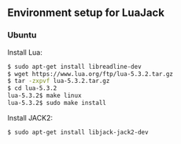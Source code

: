 
## Environment setup for LuaJack

### Ubuntu

Install Lua:

```sh
$ sudo apt-get install libreadline-dev
$ wget https://www.lua.org/ftp/lua-5.3.2.tar.gz
$ tar -zxpvf lua-5.3.2.tar.gz
$ cd lua-5.3.2
lua-5.3.2$ make linux
lua-5.3.2$ sudo make install
```

Install JACK2:

```sh
$ sudo apt-get install libjack-jack2-dev
```

<!---

### Windows, with MSYS2/MinGW-w64

Download the [MSYS2 installer](https://msys2.github.io/) and
follow the instructions from the download page.

From the MSYS2 MinGW-w64 Win32 or Win64 shell:

```sh
$ pacman -S make tar git 
$ pacman -S ${MINGW_PACKAGE_PREFIX}-gcc
$ pacman -S ${MINGW_PACKAGE_PREFIX}-lua
```

Assuming MSYS2 is installed in _C:\msys32_, append the following path
to the PATH environment variable:
- _C:\msys32\mingw32\bin_   (corresponding to _/mingw32/bin_ under MSYS2, for 32-bit), or
- _C:\msys32\mingw64\bin_   (corresponding to _/mingw64/bin_ under MSYS2, for 64-bit).

(To edit PATH, right click My Computer -> Properties -> Advanced ->  Environment variables).

Install libraries:

```sh
$ pacman -S ${MINGW_PACKAGE_PREFIX}-fltk        # needed by MoonFLTK
$ pacman -S ${MINGW_PACKAGE_PREFIX}-glfw        # needed by MoonGLFW
$ pacman -S ${MINGW_PACKAGE_PREFIX}-freeglut    # needed by MoonGLUT
$ pacman -S ${MINGW_PACKAGE_PREFIX}-glew        # needed by MoonGLEW
$ pacman -S ${MINGW_PACKAGE_PREFIX}-assimp      # needed by MoonAssimp
```

-->

